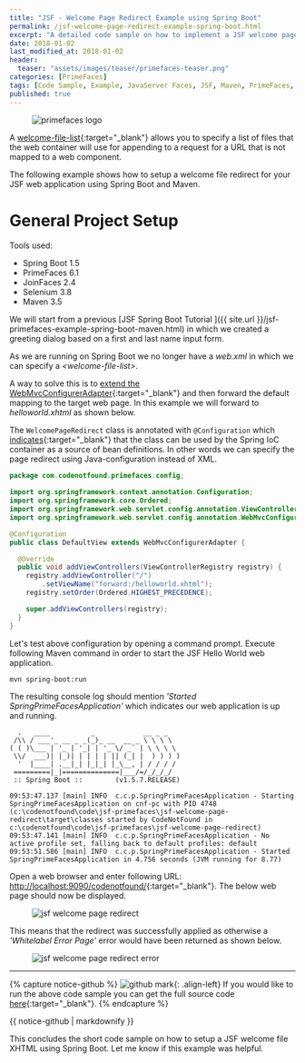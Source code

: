 ```yaml
---
title: "JSF - Welcome Page Redirect Example using Spring Boot"
permalink: /jsf-welcome-page-redirect-example-spring-boot.html
excerpt: "A detailed code sample on how to implement a JSF welcome page redirect using Spring Boot."
date: 2018-01-02
last_modified_at: 2018-01-02
header:
  teaser: "assets/images/teaser/primefaces-teaser.png"
categories: [PrimeFaces]
tags: [Code Sample, Example, JavaServer Faces, JSF, Maven, PrimeFaces, Redirect, Spring Boot, Welcome File, Welcome Page]
published: true
---
```


<figure>
  <img src="{{ site.url }}/assets/images/logo/primefaces-logo.png" alt="primefaces logo" class="logo">
</figure>

A [welcome-file-list](https://docs.oracle.com/cd/E19798-01/821-1841/bnaer/index.html){:target="_blank"} allows you to specify a list of files that the web container will use for appending to a request for a URL that is not mapped to a web component.

The following example shows how to setup a welcome file redirect for your JSF web application using Spring Boot and Maven.

# General Project Setup

Tools used:
* Spring Boot 1.5
* PrimeFaces 6.1
* JoinFaces 2.4
* Selenium 3.8
* Maven 3.5

We will start from a previous [JSF Spring Boot Tutorial ]({{ site.url }}/jsf-primefaces-example-spring-boot-maven.html) in which we created a greeting dialog based on a first and last name input form.

As we are running on Spring Boot we no longer have a <var>web.xml</var> in which we can specify a <var>&lt;welcome-file-list&gt;</var>.

A way to solve this is to [extend the WebMvcConfigurerAdapter](https://stackoverflow.com/a/29054676/4201470){:target="_blank"} and then forward the default mapping to the target web page. In this example we will forward to <var>helloworld.xhtml</var> as shown below.

The `WelcomePageRedirect` class is annotated with `@Configuration` which [indicates](https://docs.spring.io/spring/docs/4.3.13.RELEASE/spring-framework-reference/html/beans.html#beans-java-basic-concepts){:target="_blank"} that the class can be used by the Spring IoC container as a source of bean definitions. In other words we can specify the page redirect using Java-configuration instead of XML.

``` java
package com.codenotfound.primefaces.config;

import org.springframework.context.annotation.Configuration;
import org.springframework.core.Ordered;
import org.springframework.web.servlet.config.annotation.ViewControllerRegistry;
import org.springframework.web.servlet.config.annotation.WebMvcConfigurerAdapter;

@Configuration
public class DefaultView extends WebMvcConfigurerAdapter {

  @Override
  public void addViewControllers(ViewControllerRegistry registry) {
    registry.addViewController("/")
        .setViewName("forward:/helloworld.xhtml");
    registry.setOrder(Ordered.HIGHEST_PRECEDENCE);

    super.addViewControllers(registry);
  }
}
```

Let's test above configuration by opening a command prompt. Execute following Maven command in order to start the JSF Hello World web application.

``` plaintext
mvn spring-boot:run
```

The resulting console log should mention <var>'Started SpringPrimeFacesApplication'</var> which indicates our web application is up and running.

``` plaintext
  .   ____          _            __ _ _
 /\\ / ___'_ __ _ _(_)_ __  __ _ \ \ \ \
( ( )\___ | '_ | '_| | '_ \/ _` | \ \ \ \
 \\/  ___)| |_)| | | | | || (_| |  ) ) ) )
  '  |____| .__|_| |_|_| |_\__, | / / / /
 =========|_|==============|___/=/_/_/_/
 :: Spring Boot ::        (v1.5.7.RELEASE)

09:53:47.137 [main] INFO  c.c.p.SpringPrimeFacesApplication - Starting SpringPrimeFacesApplication on cnf-pc with PID 4748 (c:\codenotfound\code\jsf-primefaces\jsf-welcome-page-redirect\target\classes started by CodeNotFound in c:\codenotfound\code\jsf-primefaces\jsf-welcome-page-redirect)
09:53:47.141 [main] INFO  c.c.p.SpringPrimeFacesApplication - No active profile set, falling back to default profiles: default
09:53:51.586 [main] INFO  c.c.p.SpringPrimeFacesApplication - Started SpringPrimeFacesApplication in 4.756 seconds (JVM running for 8.77)
```

Open a web browser and enter following URL: [http://localhost:9090/codenotfound/](http://localhost:9090/codenotfound/){:target="_blank"}. The below web page should now be displayed.

<figure>
  <img src="{{ site.url }}/assets/images/posts/jsf-primefaces/jsf-welcome-page-redirect.png" alt="jsf welcome page redirect">
</figure>

This means that the redirect was successfully applied as otherwise a <var>'Whitelabel Error Page'</var> error would have been returned as shown below.

<figure>
  <img src="{{ site.url }}/assets/images/posts/jsf-primefaces/jsf-welcome-page-redirect-error.png" alt="jsf welcome page redirect error">
</figure>

---

{% capture notice-github %}
![github mark](/assets/images/logos/github-mark.png){: .align-left}
If you would like to run the above code sample you can get the full source code [here](https://github.com/code-not-found/jsf-primefaces/tree/master/jsf-welcome-page-redirect){:target="_blank"}.
{% endcapture %}
<div class="notice--info">{{ notice-github | markdownify }}</div>

This concludes the short code sample on how to setup a JSF welcome file XHTML using Spring Boot. Let me know if this example was helpful.
